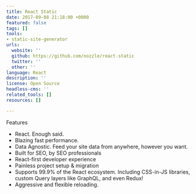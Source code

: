 ```yaml
---
title: React Static
date: 2017-09-08 21:18:00 +0000
featured: false
tags: []
tools:
- static-site-generator
urls:
  website: ''
  github: https://github.com/nozzle/react-static
  twitter: ''
  other: ''
language: React
description: ''
license: Open Source
headless-cms: ''
related_tools: []
resources: []

---
```

Features

- React. Enough said.
- Blazing fast performance.
- Data Agnostic. Feed your site data from anywhere, however you want.
- Built for SEO, by SEO professionals
- React-first developer experience
- Painless project setup & migration
- Supports 99.9% of the React ecosystem. Including CSS-in-JS libraries, custom Query layers like GraphQL, and even Redux!
- Aggressive and flexible reloading.
